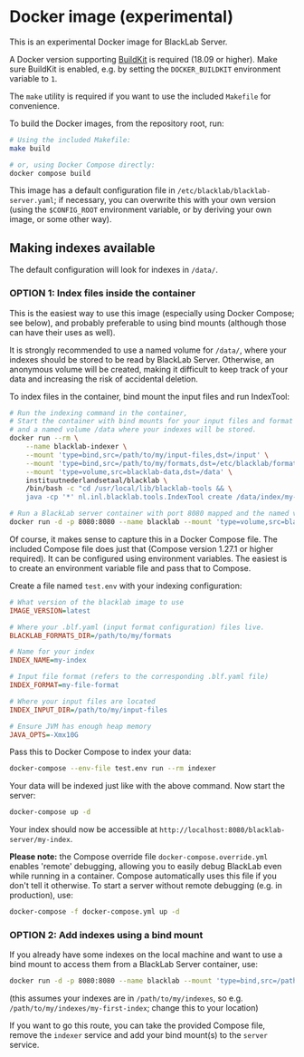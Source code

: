 # Docker image (experimental)

This is an experimental Docker image for BlackLab Server.

A Docker version supporting [BuildKit](https://docs.docker.com/develop/develop-images/build_enhancements/) is required (18.09 or higher). Make sure BuildKit is enabled, e.g. by setting the `DOCKER_BUILDKIT` environment variable to `1`.

The `make` utility is required if you want to use the included `Makefile` for convenience.

To build the Docker images, from the repository root, run:

```bash
# Using the included Makefile:
make build

# or, using Docker Compose directly:
docker compose build
```

This image has a default configuration file in `/etc/blacklab/blacklab-server.yaml`; if necessary, you can overwrite this with your own version (using the `$CONFIG_ROOT` environment variable, or by deriving your own image, or some other way).

## Making indexes available

The default configuration will look for indexes in `/data/`.

### OPTION 1: Index files inside the container

This is the easiest way to use this image (especially using Docker Compose; see below), and probably preferable to using bind mounts (although those can have their uses as well).

It is strongly recommended to use a named volume for `/data/`, where your indexes should be stored to be read by BlackLab Server. Otherwise, an anonymous volume will be created, making it difficult to keep track of your data and increasing the risk of accidental deletion.

To index files in the container, bind mount the input files and run IndexTool:

```bash
# Run the indexing command in the container,
# Start the container with bind mounts for your input files and format config file,
# and a named volume /data where your indexes will be stored.
docker run --rm \
    --name blacklab-indexer \
    --mount 'type=bind,src=/path/to/my/input-files,dst=/input' \
    --mount 'type=bind,src=/path/to/my/formats,dst=/etc/blacklab/formats' \
    --mount 'type=volume,src=blacklab-data,dst=/data' \
    instituutnederlandsetaal/blacklab \
    /bin/bash -c "cd /usr/local/lib/blacklab-tools && \
    java -cp '*' nl.inl.blacklab.tools.IndexTool create /data/index/my-index /input/my-input-files/ my-file-format"

# Run a BlackLab server container with port 8080 mapped and the named volume with your index
docker run -d -p 8080:8080 --name blacklab --mount 'type=volume,src=blacklab-data,dst=/data' instituutnederlandsetaal/blacklab
```

Of course, it makes sense to capture this in a Docker Compose file. The included Compose file does just that (Compose version 1.27.1 or higher required). It can be configured using environment variables. The easiest is to create an environment variable file and pass that to Compose.

Create a file named `test.env` with your indexing configuration:

```ini
# What version of the blacklab image to use
IMAGE_VERSION=latest

# Where your .blf.yaml (input format configuration) files live.
BLACKLAB_FORMATS_DIR=/path/to/my/formats

# Name for your index
INDEX_NAME=my-index

# Input file format (refers to the corresponding .blf.yaml file)
INDEX_FORMAT=my-file-format

# Where your input files are located
INDEX_INPUT_DIR=/path/to/my/input-files

# Ensure JVM has enough heap memory
JAVA_OPTS=-Xmx10G
```

Pass this to Docker Compose to index your data:

```bash
docker-compose --env-file test.env run --rm indexer
```

Your data will be indexed just like with the above command. Now start the server:

```bash
docker-compose up -d
```

Your index should now be accessible at `http://localhost:8080/blacklab-server/my-index`.

**Please note:** the Compose override file `docker-compose.override.yml` enables
'remote' debugging, allowing you to easily debug BlackLab even while
running in a container. Compose automatically uses this file if you don't
tell it otherwise. To start a server without remote debugging (e.g. in production), use:

```bash
docker-compose -f docker-compose.yml up -d 
```

### OPTION 2: Add indexes using a bind mount

If you already have some indexes on the local machine and want to use a bind mount to access them from a BlackLab Server container, use:

```bash
docker run -d -p 8080:8080 --name blacklab --mount 'type=bind,src=/path/to/my/indexes,dst=/data' instituutnederlandsetaal/blacklab
```

(this assumes your indexes are in `/path/to/my/indexes`, so e.g.  `/path/to/my/indexes/my-first-index`; change this to your location)

If you want to go this route, you can take the provided Compose file, remove the `indexer` service and add your bind mount(s) to the `server` service.
